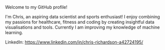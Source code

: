 Welcome to my GitHub profile!

I'm Chris, an aspiring data scientist and sports enthusiast!
I enjoy combining my passions for healthcare, fitness and coding by creating insightful data visualisations and tools.
Currently I am improving my knowledge of machine learning.

LinkedIn: https://www.linkedin.com/in/chris-richardson-a42724195/
<!---
chrisjackr/chrisjackr is a ✨ special ✨ repository because its `README.md` (this file) appears on your GitHub profile.
You can click the Preview link to take a look at your changes.
--->
